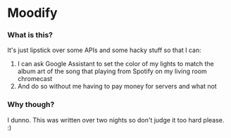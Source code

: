 # Moodify

### What is this?
It's just lipstick over some APIs and some hacky stuff so that I can:  
1. I can ask Google Assistant to set the color of my lights to match the album art of the song that playing from Spotify on my living room chromecast
2. And do so without me having to pay money for servers and what not

### Why though?
I dunno. This was written over two nights so don't judge it too hard please. :)